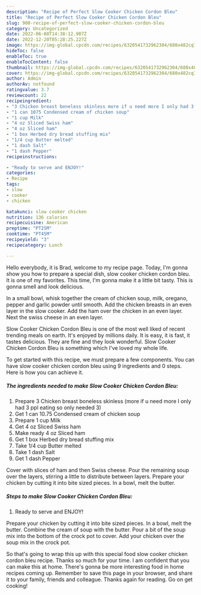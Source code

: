 ```yaml
---
description: "Recipe of Perfect Slow Cooker Chicken Cordon Bleu"
title: "Recipe of Perfect Slow Cooker Chicken Cordon Bleu"
slug: 900-recipe-of-perfect-slow-cooker-chicken-cordon-bleu
category: Uncategorized
date: 2022-06-08T14:38:12.907Z
date: 2022-12-20T05:28:25.227Z
image: https://img-global.cpcdn.com/recipes/6320541732962304/680x482cq70/slow-cooker-chicken-cordon-bleu-recipe-main-photo.jpg
hideToc: false
enableToc: true
enableTocContent: false
thumbnail: https://img-global.cpcdn.com/recipes/6320541732962304/680x482cq70/slow-cooker-chicken-cordon-bleu-recipe-main-photo.jpg
cover: https://img-global.cpcdn.com/recipes/6320541732962304/680x482cq70/slow-cooker-chicken-cordon-bleu-recipe-main-photo.jpg
author: Admin
authorAv: notfound
ratingvalue: 3.7
reviewcount: 22
recipeingredient:
- "3 Chicken breast boneless skinless more if u need more I only had 3 ppl eating so only needed 3"
- "1 can 1075 Condensed cream of chicken soup"
- "1 cup Milk"
- "4 oz Sliced Swiss ham"
- "4 oz Sliced ham"
- "1 box Herbed dry bread stuffing mix"
- "1/4 cup Butter melted"
- "1 dash Salt"
- "1 dash Pepper"
recipeinstructions:

- "Ready to serve and ENJOY!"
categories:
- Recipe
tags:
- slow
- cooker
- chicken

katakunci: slow cooker chicken 
nutrition: 136 calories
recipecuisine: American
preptime: "PT25M"
cooktime: "PT45M"
recipeyield: "3"
recipecategory: Lunch

---
```



Hello everybody, it is Brad, welcome to my recipe page. Today, I'm gonna show you how to prepare a special dish, slow cooker chicken cordon bleu. It is one of my favorites. This time, I'm gonna make it a little bit tasty. This is gonna smell and look delicious.

In a small bowl, whisk together the cream of chicken soup, milk, oregano, pepper and garlic powder until smooth. Add the chicken breasts in an even layer in the slow cooker. Add the ham over the chicken in an even layer. Next the swiss cheese in an even layer.

Slow Cooker Chicken Cordon Bleu is one of the most well liked of recent trending meals on earth. It's enjoyed by millions daily. It is easy, it is fast, it tastes delicious. They are fine and they look wonderful. Slow Cooker Chicken Cordon Bleu is something which I've loved my whole life.


To get started with this recipe, we must prepare a few components. You can have slow cooker chicken cordon bleu using 9 ingredients and 0 steps. Here is how you can achieve it.

<!--inarticleads1-->

##### The ingredients needed to make Slow Cooker Chicken Cordon Bleu:

1. Prepare 3 Chicken breast boneless skinless (more if u need more I only had 3 ppl eating so only needed 3)
1. Get 1 can 10.75 Condensed cream of chicken soup
1. Prepare 1 cup Milk
1. Get 4 oz Sliced Swiss ham
1. Make ready 4 oz Sliced ham
1. Get 1 box Herbed dry bread stuffing mix
1. Take 1/4 cup Butter melted
1. Take 1 dash Salt
1. Get 1 dash Pepper


Cover with slices of ham and then Swiss cheese. Pour the remaining soup over the layers, stirring a little to distribute between layers. Prepare your chicken by cutting it into bite sized pieces. In a bowl, melt the butter. 

<!--inarticleads2-->

##### Steps to make Slow Cooker Chicken Cordon Bleu:


1. Ready to serve and ENJOY!

Prepare your chicken by cutting it into bite sized pieces. In a bowl, melt the butter. Combine the cream of soup with the butter. Pour a bit of the soup mix into the bottom of the crock pot to cover. Add your chicken over the soup mix in the crock pot. 

So that's going to wrap this up with this special food slow cooker chicken cordon bleu recipe. Thanks so much for your time. I am confident that you can make this at home. There's gonna be more interesting food in home recipes coming up. Remember to save this page in your browser, and share it to your family, friends and colleague. Thanks again for reading. Go on get cooking!
